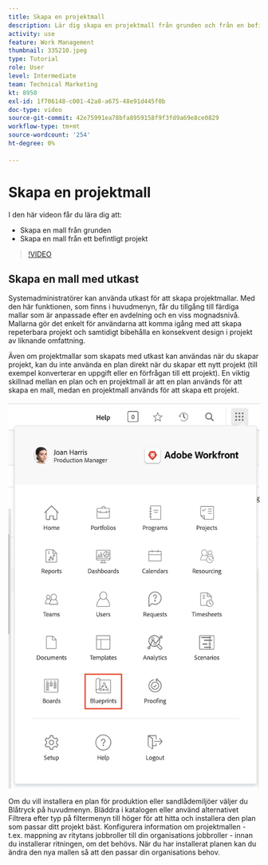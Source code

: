 ```yaml
---
title: Skapa en projektmall
description: Lär dig skapa en projektmall från grunden och från en befintlig mall.
activity: use
feature: Work Management
thumbnail: 335210.jpeg
type: Tutorial
role: User
level: Intermediate
team: Technical Marketing
kt: 8950
exl-id: 1f706148-c001-42a8-a675-48e91d445f0b
doc-type: video
source-git-commit: 42e75991ea78bfa8959158f9f3fd9a69e8ce0829
workflow-type: tm+mt
source-wordcount: '254'
ht-degree: 0%

---
```


# Skapa en projektmall

I den här videon får du lära dig att:

* Skapa en mall från grunden
* Skapa en mall från ett befintligt projekt

>[!VIDEO](https://video.tv.adobe.com/v/335210/?quality=12&learn=on)

## Skapa en mall med utkast

Systemadministratörer kan använda utkast för att skapa projektmallar. Med den här funktionen, som finns i huvudmenyn, får du tillgång till färdiga mallar som är anpassade efter en avdelning och en viss mognadsnivå. Mallarna gör det enkelt för användarna att komma igång med att skapa repeterbara projekt och samtidigt bibehålla en konsekvent design i projekt av liknande omfattning.

Även om projektmallar som skapats med utkast kan användas när du skapar projekt, kan du inte använda en plan direkt när du skapar ett nytt projekt (till exempel konverterar en uppgift eller en förfrågan till ett projekt). En viktig skillnad mellan en plan och en projektmall är att en plan används för att skapa en mall, medan en projektmall används för att skapa ett projekt.

![Utskrifter på huvudmenyn](assets/pt-blueprints-01.png)

Om du vill installera en plan för produktion eller sandlådemiljöer väljer du Blåtryck på huvudmenyn. Bläddra i katalogen eller använd alternativet Filtrera efter typ på filtermenyn till höger för att hitta och installera den plan som passar ditt projekt bäst. Konfigurera information om projektmallen - t.ex. mappning av ritytans jobbroller till din organisations jobbroller - innan du installerar ritningen, om det behövs. När du har installerat planen kan du ändra den nya mallen så att den passar din organisations behov.
